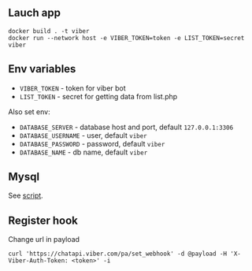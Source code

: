 ## Lauch app

```
docker build . -t viber
docker run --network host -e VIBER_TOKEN=token -e LIST_TOKEN=secret viber
```

## Env variables
* `VIBER_TOKEN` - token for viber bot
* `LIST_TOKEN` - secret for getting data from list.php

Also set env:
* `DATABASE_SERVER` - database host and port, default `127.0.0.1:3306`
* `DATABASE_USERNAME` - user, default `viber`
* `DATABASE_PASSWORD` - password, default `viber`
* `DATABASE_NAME` - db name, default `viber`

## Mysql

See [script](tables.sql).

## Register hook

Change url in payload
```
curl 'https://chatapi.viber.com/pa/set_webhook' -d @payload -H 'X-Viber-Auth-Token: <token>' -i
```